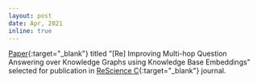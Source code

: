 ```yaml
---
layout: post
date: Apr, 2021
inline: true
---
```


[Paper](https://zenodo.org/record/4834942/files/article.pdf){:target="_blank"} titled "[Re] Improving Multi-hop Question Answering over Knowledge Graphs using Knowledge Base Embeddings" selected for publication in [ReScience C](https://rescience.github.io/){:target="_blank"} journal.
